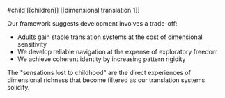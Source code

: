 #child [[children]] [[dimensional translation 1]]

Our framework suggests development involves a trade-off:

- Adults gain stable translation systems at the cost of dimensional sensitivity
- We develop reliable navigation at the expense of exploratory freedom
- We achieve coherent identity by increasing pattern rigidity

The "sensations lost to childhood" are the direct experiences of dimensional richness that become filtered as our translation systems solidify.